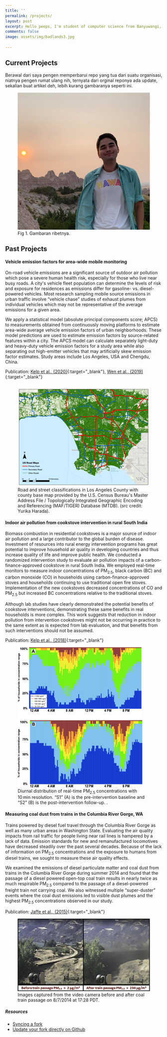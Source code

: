 ```yaml
---
title: ''
permalink: /projects/
layout: post
excerpt: Hello peeps, I'm student of computer science from Banyuwangi, living in Jogjakarta. This blog for documentation about my programming journey, running on jekyll, hosting on netlify and using my own simple theme.
comments: false
image: assets/img/badlands3.jpg

---
```



## **Current Projects**

Berawal dari saya pengen memperbarui repo yang tua dari suatu organisasi, niatnya pengen rumat ulang nih, ternyata dari orginal reponya ada update, sekalian buat artikel deh, lebih kurang gambaranya seperti ini.

<figure>
<img src="/assets/img/badlands3.jpg" alt="ilustrasi repo yang mau diupdate">
<figcaption>Fig 1. Gambaran ribetnya.</figcaption>
</figure>


## **Past Projects**


#### Vehicle emission factors for area-wide mobile monitoring

On-road vehicle emissions are a significant source of outdoor air pollution which pose a severe human health risk, especially for those who live near busy roads. A city's vehicle fleet population can determine the levels of risk and exposure for residences as emissions differ for gasoline- vs. diesel-powered vehicles. Most research sampling mobile source emissions in urban traffic involve “vehicle chase” studies of exhaust plumes from individual vehicles which may not be representative of the average emissions for a given area.

We apply a statistical model (absolute principal components score; APCS) to measurements obtained from continuously moving platforms to estimate area-wide average vehicle emission factors of urban neighborhoods. These model predictions are used to estimate emission factors by source-related features within a city. The APCS model can calculate separately light-duty and heavy-duty vehicle emission factors for a study area while also separating out high-emitter vehicles that may artificially skew emission factor estimates. Study areas include Los Angeles, USA and Chengdu, China.

Publication: [Kelp et al., (2020)](https://www.sciencedirect.com/science/article/pii/S1352231019308519){:target="_blank"}, [Wen et al., (2019)](https://www.sciencedirect.com/science/article/pii/S0048969719317140){:target="_blank"}

<figure>
<img src="/assets/img/LA_roads_fig.png" alt="ilustrasi repo yang mau diupdate">
<figcaption>Road and street classifications in Los Angeles County with county base map provided by the U.S. Census Bureau's Master Address File / Topologically Integrated Geographic Encoding and Referencing (MAF/TIGER) Database (MTDB). (src credit: Yurika Harada).</figcaption>
</figure>

#### Indoor air pollution from cookstove intervention in rural South India

Biomass combustion in residential cookstoves is a major source of indoor air pollution and a large contributor to the global burden of disease. Investment of resources into rural energy intervention programs has great potential to improve household air quality in developing countries and thus increase quality of life and improve public health. We conducted a randomized intervention study to evaluate air pollution impacts of a carbon-finance-approved cookstove in rural South India. We employed real-time monitors to measure indoor concentrations of PM<sub>2.5</sub>, black carbon (BC) and carbon monoxide (CO) in households using carbon-finance-approved stoves and households continuing to use traditional open fire stoves. Implementation of the new cookstoves decreased concentrations of CO and PM<sub>2.5</sub> but increased BC concentrations relative to the traditional stoves.

Although lab studies have clearly demonstrated the potential benefits of cookstove interventions, demonstrating these same benefits in real households is more complex. This work suggests that reduction in indoor pollution from intervention cookstoves might not be occurring in practice to the same extent as is expected from lab evaluation, and that benefits from such interventions should not be assumed.

Publication: [Kelp et al., (2018)](https://www.sciencedirect.com/science/article/pii/S2352728517300726){:target="_blank"}

<figure>
<img src="/assets/img/cookstove_fig.jpg" alt="cookstove fig" width="400">
<figcaption>Diurnal distribution of real-time PM<sub>2.5</sub> concentrations with 10 min resolution. “S1” (A) is the pre-intervention baseline and “S2” (B) is the post-intervention follow-up.
.</figcaption>
</figure>

#### Measuring coal dust from trains in the Columbia River Gorge, WA

Trains powered by diesel fuel travel through the Columbia River Gorge as well as many urban areas in Washington State. Evaluating the air quality impacts from rail traffic for people living near rail lines is hampered by a lack of data. Emission standards for new and remanufactured locomotives have decreased steadily over the past several decades. Because of the lack of information on PM<sub>2.5</sub> concentrations and the exposure to humans from diesel trains, we sought to measure these air quality effects.

We examined the emissions of diesel particulate matter and coal dust from trains in the Columbia River Gorge during summer 2014 and found that the passage of a diesel powered open-top coal train results in nearly twice as much respirable PM<sub>2.5</sub> compared to the passage of a diesel-powered freight train not carrying coal. We also witnessed multiple “super-duster” events where the coal dust emissions led to visible dust plumes and the highest PM<sub>2.5</sub> concentrations observed in our study.

Publication: [Jaffe et al., (2015)](https://www.sciencedirect.com/science/article/abs/pii/S1309104215000057){:target="_blank"}

<figure>
<img src="/assets/img/gorge_fig.png" alt="train fig">
<figcaption> Images captured from the video camera before and after coal train passage on 8/7/2014 at 17:28 PDT.</figcaption>
</figure>


##### Resources

- [Syncing a fork](https://help.github.com/en/github/collaborating-with-issues-and-pull-requests/syncing-a-fork)
- [Update your fork directly on Github](https://rick.cogley.info/post/update-your-forked-repository-directly-on-github/#top)
